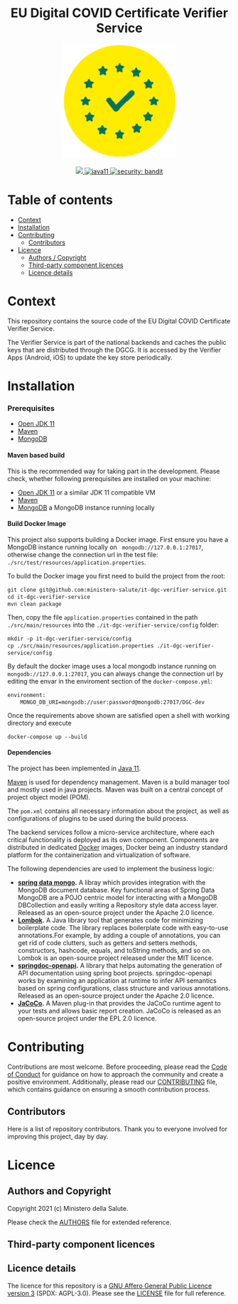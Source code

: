 <h1 align="center">EU Digital COVID Certificate Verifier Service</h1>

<div align="center">
<img width="256" height="256" src="img/logo.png">
</div>

<br />
<div align="center">
    <!-- CoC -->
    <a href="CODE_OF_CONDUCT.md">
      <img src="https://img.shields.io/badge/Contributor%20Covenant-v2.0%20adopted-ff69b4.svg" />
    </a>
    <a href="https://www.oracle.com/java/technologies/javase-jdk11-downloads.html">
      <img alt="java11"
      src="https://img.shields.io/badge/java-11-green">
    </a>
    <a href="https://github.com/PyCQA/bandit">
      <img alt="security: bandit"
      src="https://img.shields.io/badge/security-bandit-yellow.svg">
    </a>
</div>


# Table of contents

- [Context](#context)
- [Installation](#installation)
- [Contributing](#contributing)
  - [Contributors](#contributors)
- [Licence](#licence)
  - [Authors / Copyright](#authors-and-copyright)
  - [Third-party component licences](#third-party-component-licences)
  - [Licence details](#licence-details)


# Context
This repository contains the source code of the EU Digital COVID Certificate Verifier Service.

The Verifier Service is part of the national backends and caches the public keys that are distributed through the DGCG. It is accessed by the Verifier Apps (Android, iOS) to update the key store periodically.

# Installation

### Prerequisites
 - [Open JDK 11](https://openjdk.java.net) 
 - [Maven](https://maven.apache.org)
 - [MongoDB](https://www.mongodb.com/)

#### Maven based build
This is the recommended way for taking part in the development.
Please check, whether following prerequisites are installed on your machine:
- [Open JDK 11](https://openjdk.java.net) or a similar JDK 11 compatible VM
- [Maven](https://maven.apache.org)
- [MongoDB](https://www.mongodb.com/) a MongoDB instance running locally

#### Build Docker Image
This project also supports building a Docker image.
First ensure you have a MongoDB instance running locally on `` mongodb://127.0.0.1:27017``, otherwise change the connection url in the test file: ```./src/test/resources/application.properties```.

To build the Docker image you first need to build the project from the root:

```shell script
git clone git@github.com:ministero-salute/it-dgc-verifier-service.git
cd it-dgc-verifier-service
mvn clean package 
```

Then, copy the file ``application.properties`` contained in the path ``./src/main/resources`` into the ``./it-dgc-verifier-service/config`` folder:
```shell script
mkdir -p it-dgc-verifier-service/config
cp ./src/main/resources/application.properties ./it-dgc-verifier-service/config
```

By default the docker image uses a local mongodb instance running on  `` mongodb://127.0.0.1:27017``, you can always change the connection url by editing the envar in the enviroment section of the ``docker-compose.yml``:

```
environment:
    MONGO_DB_URI=mongodb://user:password@mongodb:27017/DGC-dev
```

Once the requirements above shown are satisfied open a shell with working directory and execute

```shell script
docker-compose up --build
```
#### Dependencies

The project has been implemented in [Java 11](https://www.oracle.com/java/technologies/javase-jdk11-downloads.html).

[Maven](http://maven.apache.org/) is used for dependency management. Maven is a build manager tool and mostly used in java projects. Maven was built on a central concept of project object model (POM).

The ```pom.xml``` contains all necessary information about the project, as well as configurations of plugins to be used during the build process.

The backend services follow a micro-service architecture, where each critical functionality is deployed as its own component. Components are distributed in dedicated [Docker](https://www.docker.com/) images, Docker being an industry standard platform for the containerization and virtualization of software.

The following dependencies are used to implement the business logic:

- **[spring data mongo](https://spring.io/projects/spring-data-mongodb).** A libray which provides integration with the MongoDB document database. Key functional areas of Spring Data MongoDB are a POJO centric model for interacting with a MongoDB DBCollection and easily writing a Repository style data access layer. Released as an open-source project under the Apache 2.0 licence.
- **[Lombok](https://projectlombok.org/).** A Java library tool that generates code for minimizing boilerplate code. The library replaces boilerplate code with easy-to-use annotations.For example, by adding a couple of annotations, you can get rid of code clutters, such as getters and setters methods, constructors, hashcode, equals, and toString methods, and so on.
Lombok is an open-source project released under the MIT licence.
- **[springdoc-openapi](https://springdoc.org/).** A library that helps automating the generation of API documentation using spring boot projects. springdoc-openapi works by examining an application at runtime to infer API semantics based on spring configurations, class structure and various annotations. Released as an open-source project under the Apache 2.0 licence.
- **[JaCoCo](https://www.eclemma.org/jacoco/trunk/doc/maven.html).** A Maven plug-in that provides the JaCoCo runtime agent to your tests and allows basic report creation. JaCoCo is released as an open-source project under the EPL 2.0 licence.

# Contributing
Contributions are most welcome. Before proceeding, please read the [Code of Conduct](./CODE_OF_CONDUCT.md) for guidance on how to approach the community and create a positive environment. Additionally, please read our [CONTRIBUTING](./CONTRIBUTING.md) file, which contains guidance on ensuring a smooth contribution process.

## Contributors
Here is a list of repository contributors. Thank you to everyone involved for improving this project, day by day.

# Licence

## Authors and Copyright

Copyright 2021 (c)  Ministero della Salute.

Please check the [AUTHORS](AUTHORS) file for extended reference.

## Third-party component licences

## Licence details

The licence for this repository is a [GNU Affero General Public Licence version 3](https://www.gnu.org/licenses/agpl-3.0.html) (SPDX: AGPL-3.0). Please see the [LICENSE](LICENSE) file for full reference.











